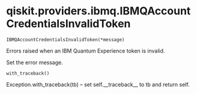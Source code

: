 <span id="qiskit-providers-ibmq-ibmqaccountcredentialsinvalidtoken" />

# qiskit.providers.ibmq.IBMQAccountCredentialsInvalidToken

<span id="undefined" />

`IBMQAccountCredentialsInvalidToken(*message)`

Errors raised when an IBM Quantum Experience token is invalid.

Set the error message.

<span id="undefined" />

`with_traceback()`

Exception.with\_traceback(tb) – set self.\_\_traceback\_\_ to tb and return self.
